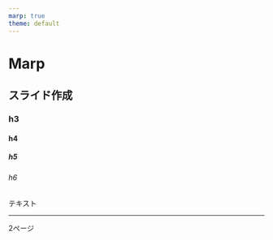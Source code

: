 ```yaml
---
marp: true
theme: default
---
```


# Marp
## スライド作成
### h3
#### h4
##### h5
###### h6
テキスト

---

2ページ